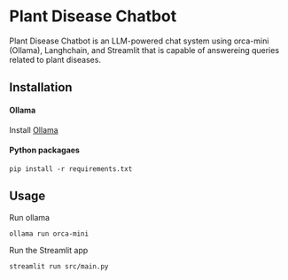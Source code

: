 # Plant Disease Chatbot
Plant Disease Chatbot is an LLM-powered chat system using orca-mini (Ollama), Langhchain, and Streamlit that is capable of answereing queries related to plant diseases. 

## Installation
#### Ollama
Install [Ollama](https://ollama.ai/)
#### Python packagaes
```
pip install -r requirements.txt
```

## Usage
Run ollama
```
ollama run orca-mini
```
Run the Streamlit app
```
streamlit run src/main.py
```